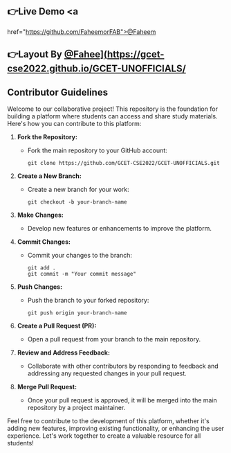 ## 👉Live Demo <a 
href="https://github.com/FaheemorFAB">@Faheem<a>
## 👉Layout By <a href="[https://github.com/FaheemorFAB">@Fahee](https://gcet-cse2022.github.io/GCET-UNOFFICIALS/<a>


## Contributor Guidelines

Welcome to our collaborative project! This repository is the foundation for building a platform where students can access and share study materials. Here's how you can contribute to this platform:

1. **Fork the Repository:**
   - Fork the main repository to your GitHub account:
     ```
     git clone https://github.com/GCET-CSE2022/GCET-UNOFFICIALS.git
     ```

2. **Create a New Branch:**
   - Create a new branch for your work:
     ```
     git checkout -b your-branch-name
     ```

3. **Make Changes:**
   - Develop new features or enhancements to improve the platform.

4. **Commit Changes:**
   - Commit your changes to the branch:
     ```
     git add .
     git commit -m "Your commit message"
     ```

5. **Push Changes:**
   - Push the branch to your forked repository:
     ```
     git push origin your-branch-name
     ```

6. **Create a Pull Request (PR):**
   - Open a pull request from your branch to the main repository.

7. **Review and Address Feedback:**
   - Collaborate with other contributors by responding to feedback and addressing any requested changes in your pull request.

8. **Merge Pull Request:**
   - Once your pull request is approved, it will be merged into the main repository by a project maintainer.

Feel free to contribute to the development of this platform, whether it's adding new features, improving existing functionality, or enhancing the user experience. Let's work together to create a valuable resource for all students!
